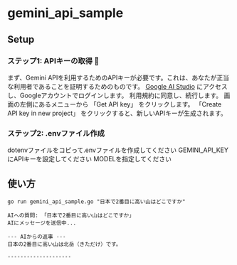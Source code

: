 # gemini_api_sample

## Setup

### ステップ1: APIキーの取得 🔑
まず、Gemini APIを利用するためのAPIキーが必要です。これは、あなたが正当な利用者であることを証明するためのものです。
[Google AI Studio](https://aistudio.google.com/) にアクセスし、Googleアカウントでログインします。
利用規約に同意し、続行します。
画面の左側にあるメニューから 「Get API key」 をクリックします。
「Create API key in new project」 をクリックすると、新しいAPIキーが生成されます。

### ステップ2: .envファイル作成
dotenvファイルをコピって.envファイルを作成してください
GEMINI_API_KEYにAPIキーを設定してください
MODELを指定してください

## 使い方
```
go run gemini_api_sample.go "日本で2番目に高い山はどこですか"

AIへの質問: 「日本で2番目に高い山はどこですか」
AIにメッセージを送信中...

--- AIからの返事 ---
日本の2番目に高い山は北岳（きただけ）です。

--------------------
```
